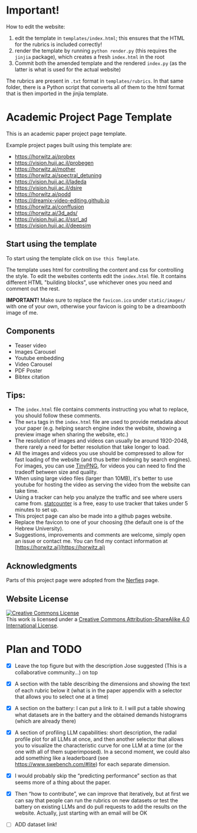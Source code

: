 # Important!
How to edit the website: 
1. edit the template in `templates/index.html`; this ensures that the HTML for the rubrics is included correctly! 
2. render the template by running `python render.py` (this requires the `jinjia` package), which creates a fresh `index.html` in the root
3. Commit both the amended template and the rendered `index.py` (as the latter is what is used for the actual website)

The rubrics are present in `.txt` format in `templates/rubrics`. In that same folder, there is a Python script that converts all 
of them to the html format that is then imported in the jinjia template.  



# Academic Project Page Template
This is an academic paper project page template.


Example project pages built using this template are:
- https://horwitz.ai/probex
- https://vision.huji.ac.il/probegen
- https://horwitz.ai/mother
- https://horwitz.ai/spectral_detuning
- https://vision.huji.ac.il/ladeda
- https://vision.huji.ac.il/dsire
- https://horwitz.ai/podd
- https://dreamix-video-editing.github.io
- https://horwitz.ai/conffusion
- https://horwitz.ai/3d_ads/
- https://vision.huji.ac.il/ssrl_ad
- https://vision.huji.ac.il/deepsim



## Start using the template
To start using the template click on `Use this Template`.

The template uses html for controlling the content and css for controlling the style. 
To edit the websites contents edit the `index.html` file. It contains different HTML "building blocks", use whichever ones you need and comment out the rest.  

**IMPORTANT!** Make sure to replace the `favicon.ico` under `static/images/` with one of your own, otherwise your favicon is going to be a dreambooth image of me.

## Components
- Teaser video
- Images Carousel
- Youtube embedding
- Video Carousel
- PDF Poster
- Bibtex citation

## Tips:
- The `index.html` file contains comments instructing you what to replace, you should follow these comments.
- The `meta` tags in the `index.html` file are used to provide metadata about your paper 
(e.g. helping search engine index the website, showing a preview image when sharing the website, etc.)
- The resolution of images and videos can usually be around 1920-2048, there rarely a need for better resolution that take longer to load. 
- All the images and videos you use should be compressed to allow for fast loading of the website (and thus better indexing by search engines). For images, you can use [TinyPNG](https://tinypng.com), for videos you can need to find the tradeoff between size and quality.
- When using large video files (larger than 10MB), it's better to use youtube for hosting the video as serving the video from the website can take time.
- Using a tracker can help you analyze the traffic and see where users came from. [statcounter](https://statcounter.com) is a free, easy to use tracker that takes under 5 minutes to set up. 
- This project page can also be made into a github pages website.
- Replace the favicon to one of your choosing (the default one is of the Hebrew University). 
- Suggestions, improvements and comments are welcome, simply open an issue or contact me. You can find my contact information at [https://horwitz.ai](https://horwitz.ai)

## Acknowledgments
Parts of this project page were adopted from the [Nerfies](https://nerfies.github.io/) page.

## Website License
<a rel="license" href="http://creativecommons.org/licenses/by-sa/4.0/"><img alt="Creative Commons License" style="border-width:0" src="https://i.creativecommons.org/l/by-sa/4.0/88x31.png" /></a><br />This work is licensed under a <a rel="license" href="http://creativecommons.org/licenses/by-sa/4.0/">Creative Commons Attribution-ShareAlike 4.0 International License</a>.


# Plan and TODO

- [X] Leave the top figure but with the description Jose suggested (This is a collaborative community…) on top
- [X] A section with the table describing the dimensions and showing the text of each rubric below it (what is in the paper appendix with a selector that allows you to select one at a time)
- [X] A section on the battery: I can put a link to it. I will put a table showing what datasets are in the battery and the obtained demands histograms (which are already there)
- [X] A section of profiling LLM capabilities: short description, the radial profile plot for all LLMs at once, and then another selector that allows you to visualize the characteristic curve for one LLM at a time (or the one with all of them superimposed). In a second moment, we could also add something like a leaderboard (see https://www.swebench.com/#lite) for each separate dimension.
- [X] I would probably skip the “predicting performance” section as that seems more of a thing about the paper.
- [X] Then “how to contribute”, we can improve that iteratively, but at first we can say that people can run the rubrics on new datasets or test the battery on existing LLMs and do pull requests to add the results on the website. Actually, just starting with an email will be OK
- [ ] ADD dataset link!
 